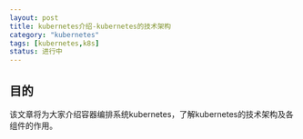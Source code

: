 ```yaml
---
layout: post
title: kubernetes介绍-kubernetes的技术架构
category: "kubernetes"
tags: [kubernetes,k8s]
status: 进行中
---
```


## 目的

该文章将为大家介绍容器编排系统kubernetes，了解kubernetes的技术架构及各组件的作用。

